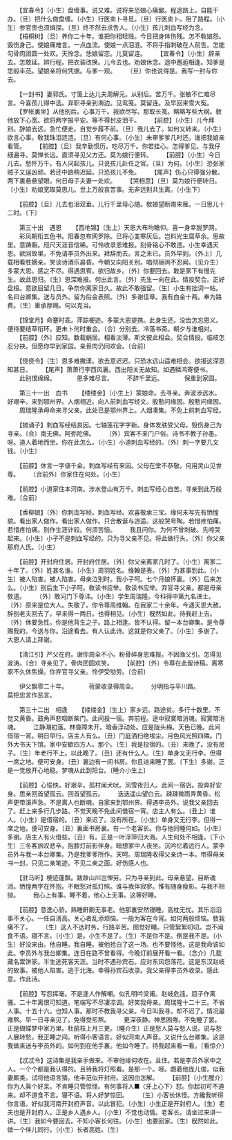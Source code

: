 <!-- { "loadSidebar": true } -->
　　【宜春令】〔小生〕盘缠事。说又难。说将来恐娘心痛酸。程途路上。自能干办。〔旦〕把什么做盘缠。〔小生〕行医卖卜寻觅。〔旦〕行医卖卜。阻了路程。〔小生〕参官贵也须缉探。〔旦〕终不然去求吿人。〔小生〕孩儿刺血写经为念。 
　　【梧桐树】〔旦〕养你二十年。谁把你相轻贱。今日把身体伤残。怎不敎娘怨。毁伤身己。使娘痛难言。一点血流。使娘一点泪涟。不将手指刺破在人前吿。怎能勾骨肉团圆一处欢。天怜念。恁娘留恋。儿莫留连。 
　　【宜春令】〔小生〕辞亲去。怎敢延。辨行程。把衣装改换。儿今去也。劝娘休念。途中邂逅相逢。知爹是恁般丰范。望娘亲将何凭据。与爹一观。 
　　〔旦〕你也说得是。我写一封与你去。 

　　【一封书】妻郭氏。寸笺上达儿夫周解元。从别后。苦万千。张敏不仁难尽言。今喜孩儿得中选。弃职寻亲到海边。见鸾笺。莫留连。及早回来雪大寃。 
　　【罗帐裏坐】从他别后。心事万千。我欲尽写。那取长笺。略略写些大纲。敎他放下心宽。欲将两字报平安。等不得封皮泪干。 
　　【前腔】〔小生〕儿今拜别。辞娘去远。急忙便走。自觉步履不前。〔旦〕我儿去了。如何又转来。〔小生〕欲言心事。敎我珠泪涟涟。〔旦〕有何心事。〔小生〕未审爹爹几时还。谁把我娘亲看管。 
　　【前腔】〔旦〕我辛勤惯历。吃尽万千。你若挂心。怎得爹见。与我仔细遍寻。莫惮长远。直须寻见父方还。莫为娘行便转。 
　　【前腔】〔小生〕今日儿去。愁怀万千。有人问起孩儿。只说孩儿赴任之官。〔旦〕为何。〔小生〕恐张家贼子又逞凶顽。若还中路稍迟延。只恐孩儿不免。 
　　【尾声】伤心只得强分散。两下裏悬悬望眼。何日母子夫妻一处欢。 
　　【哭相思】〔旦〕莫为娘行便转归。〔小生〕劝娘宽取莫思儿。世上万般哀苦事。无非远别共生离。〔小生下〕 

　　【前腔】〔旦〕儿去也泪双垂。儿行千里母心随。敎娘望断南来雁。一日思儿十二时。〔下〕 

　　第三十出　遇恩 
　　【西地锦】〔生上〕天恩大布均瞻仰。喜一身幸脱罗网。 
　　彩凤朝衔五色书。阳春忽布网罗除。已将心变寒灰后。岂料光生腐草余。思故里。意踌蹰。咫尺天涯音信稀。可怜收录恩难报。刻骨铭心不敢违。小生幸遇天恩。欲回故里。不免请李员外出来。拜辞而去。言之未已。员外早到。〔外上〕几载相看胜嫡亲。笑谈诗酒乐晨昏。今朝又向阳关别。唱彻骊驹不忍闻。〔见介生〕多蒙大恩。感之不尽。得遇恩宥。欲归故乡。〔外〕你要回去。敢是家下有慢先生。故此思归。〔生〕恩深难报。何出此言。〔外〕先生一向在此。情投契合。正好盘桓。意欲屈留几日。争奈你离家日久。故此不敢强留。〔生〕小生有拙词一帖。名曰台卿集。送与员外。留为后会表照。〔外〕多谢佳章。我有白金十两。奉为路费。〔生〕重承厚赐。何以克当。 

　　【锦堂月】命蹇时乖。萍踪梗迹。多蒙大恩提携。此身生还。没齿怎忘恩义。便待要结草衔环。更未卜何时重会。〔合〕分别去。冷落书斋。朝夕与谁相对。 
　　【前腔】〔外〕应知。数载蜗居。相看淡薄。斯文彼此相会。契合情投。临岐怎忍分袂。但愿你早到家园。亲骨肉仍同欢会。〔合前〕 

　　【侥侥令】〔生〕恩多难撇漾。欲去意迟迟。只恐水远山遥难相会。欲报这深恩知甚日。 
　　【尾声】萧萧行李西风裏。西出阳关无故知。如遇鳞鸿寄便书。 
　　此别恨绵绵。　　　　恩多难尽言。 
　　不辞千里远。　　　　保重到家园。 

　　第三十一出　血书 
　　【缕缕金】〔小生上〕蒙娘命。去寻亲。奔波涉远水。好艰辛。来到鄂州界。人烟相近。向人前刺血写经文。殷懃问缘因。殷懃问缘因。 
　　周瑞隆承母命来寻父亲。此处已是鄂州界上。人烟凑集。不免上前刺血写经。 

　　【抛诵子】刺血写经结良因。七轴莲花字字新。身体发肤受父母。毁伤身己为寻亲。〔合〕南无佛。阿弥陀佛。 
　　〔外〕宾客不来门户俗。诗书不教子孙愚。呀。道人着地而坐。你在此怎么。〔小生〕小道刺血写经的。〔外〕刺一字要几文钱。〔小生〕 

　　【前腔】休言一字値千金。刺血写经有来因。父母在堂不恭敬。何用灵山见世尊。 
　　〔合前外〕你家住在何处。〔小生〕 

　　【前腔】小道家住本河南。涉水登山有万千。刺血写经心自苦。寻亲到此万般难。〔合前〕 

　　【香柳娘】〔外〕你刺血写经。刺血写经。欢喜敬承三宝。缘何未写先有恓惶貌。看出家人做作。看出家人做作。只合散诞与逍遥。这般哭号陶。若惜疼怕痛。若惜疼怕痛。别作生涯计较。何须苦恼。 
　　我且问你。为何不曾刺破。先啼哭起来。〔小生〕小子不是刺血写经的。只为寻父亲不见。将此做行头。〔外〕你父亲那府人氏。〔小生〕 

　　【前腔】开封府住居。开封府住居。〔外〕你父亲离家几时了。〔小生〕离家二十年了。〔外〕姓甚名谁。〔小生〕周羽姓名。维翰是表。〔外〕为甚事到此。〔小生〕被人陷害。被人陷害。母亲泣别时。我小子呵。七个月娘怀裏。〔外〕后来怎么。〔小生〕别后生下小子呵。敎读书应举。敎读书应举。弃官寻父亲。都是母亲敎道。 
　　〔外〕敢问门下尊讳。〔小生〕学生周瑞隆。今科得中第九名进士。〔外〕原来是位大人。失敬了。你令尊周维翰。在我家二十余年。今遇天恩大赦。辞别老夫回去了。早来得一两日。也得相见。〔小生〕旣然如此。待我赶上去。〔外〕休要急性。你是他背生之子。路上相逢。皆不认得。留一本台卿集。是令尊赐我的。今送与你。沿途看去。有人认此诗。这就是你父亲了。〔小生〕多谢了。大恩人请上拜谢。 

　　【淸江引】严父在府。谢你周全不小。粉骨碎身恩难报。不因渔父引。怎得见波涛。〔合〕寻亲见了。骨肉团圆欢笑。 
　　【前腔】〔外〕令尊在此留诗稿。离寒家不久休焦燥。你弃官寻父亲。怜伊受劬劳。〔合前〕 

　　伊父飘零二十年。　　　　荷蒙收录得周全。 
　　分明指与平川路。　　　　莫把忠言作恶言。 

　　第三十二出　相逢 
　　【缕缕金】〔生上〕家乡远。路途贫。多行十数里。不觉又黄昏。鼓角声悲咽断柴门。此间投一宿。奔前程。途中寂寞暗消魂。寂寞暗消魂。 
　　江静潮初落。林昏障未开。暗香浮动处。应是陇头梅。天色已晚。此间借宿一宵。明日早行。店主人有么。〔丑〕门庭洒扫绝埃尘。月色风光照四隣。门外大书天下馆。家中安歇四方人。那个。〔生〕我是投宿的。〔丑〕来晚了。没有房子。〔生〕年老行不上。以此晚了。〔丑〕还有什么人。〔生〕单身又无行李。但得一席之地。便可安身。〔丑〕裏边有一间书房。你且进来睡了罢。〔下生〕多谢。正是一觉放开心地稳。梦魂从此到阳台。〔睡介小生上〕 

　　【前腔】心悒怏。好艰辛。孤村闻犬吠。风雪夜归人。此间一宿店。投奔好安身。思亲回首望孤云。回首望孤云。 
　　迭迭遥山望白云。疎疎微雨弄黄昏。松声更带溪声急。不是离人也断魂。自家来到鄂州界。得遇李员外。说我父亲回去了。赶上来多行几步路。不觉天晚不免此间借宿一宵。店主人有么。〔丑上〕谁人。〔小生〕是借宿的。〔丑〕来迟了。没有所在。〔小生〕单身又无行李。但得一席之地。便可安身。〔丑〕裏面书房裏。有一个老客长。你与他同睡何如。〔小生〕多谢。店主人有火借些。〔丑〕有。正是一叶浮萍归大海。人生何处不相逢。〔下小生〕三冬客旅叹悲辛。抱膝灯前影伴身。暗想家中人夜坐。沉吟忆着远行人。蒙李员外与我一本台卿集。乃是我爹爹所作。天呵。周瑞隆收得父亲诗一本。带得母亲书一封。只见二亲笔迹。不见二亲之面。好伤感人也。 

　　【驻马听】梗迹蓬飘。跋踄山川岂惮劳。只为寻亲到此。母亲悬望。目断魂消。恓惶两字在怀抱。不眠愁对孤灯照。谁与我伴寂寥。惟有随身瘦影。与我不相抛。 
　　我心上有事。睡不着。他心上无事。这等好睡。 

　　【前腔】意逸心骄。熟睡鼾齁无事老。他那裏安然寝睡。高枕无忧。其乐滔滔事不关心。一任自淸高。关心者乱添烦恼。一般为客在今宵。如何两般烦恼。敎我痛不了。 
　　〔生〕这人不达时务。行路辛苦。图觉好睡。只管絮絮叨叨。岂不闻食不语。寝不言。〔小生〕是。小生不是了。〔生〕不是你不是。倒是我不是。〔小生〕好没来由。他自睡。我自睡。被他抢白了这一场。也不要怪他。这是我命该如此。李员外与我台卿集。连日在路不曾看得。今晚灯前展开看一看。〔念介〕几载藏名鬻饼家。半生逃死客天涯。当时不遇孙宾石。应对东风怨落花。这是东汉赵岐的故事。被他人陷害。逃于北海。幸得孙宾石收录。我父亲得李员外收录。感此意。作此诗。 

　　【前腔】写怨挥毫。不是逢人作解嘲。似孔明吟梁甫。赵岐危迍。屈子作离骚。二十年离恨可知道。笔端写不尽凄凉调。好笑我母亲。周瑞隆十二十三。不省人事。十五十六。也知人事。那时不教我寻父亲。今日叫我寻。却不迟了。情况最难熬。早一日寻亲见了。免得受煎熬。 
　　更深夜静。神思困倦。不免睡了罢。正是蝴蝶梦中家万里。杜鹃枝上月三更。〔睡介生〕正是愁人莫与愁人说。说与愁人展转愁。我正睡之间。听得小客语言。好似河南人声音。又说什么台卿集。这是我做来送与李员外的。如何到在他手裏。他如今睡了。待我起来看一看。〔看惊介〕 

　　【忒忒令】这诗集是我亲手做来。不审他缘何收在。且住。若是李员外家中之人。一个个都是我认得的。且待我将灯照看。是那一个。呀。觑着他庞儿俊。似我妻厮类。试将他语言猜。他丰范似开封府。这因由怎解。 
　　【前腔】〔小生醒介〕你为人眞个好呆。不肯睡只管惊怪。有何事将人■〈牙上心下〉怼。你起初可不道来。却不道食不言。寝不语。将人好梦惊回。 
　　〔生〕小客长休怪。方纔我听得你言语。好似我河南开封府声音。以此冒犯。〔小生〕小生正是开封府人。〔生〕老夫也是开封府人。正是乡人遇乡人。〔小生〕不觉也动情。老客长。请坐过来讲一讲。〔生〕我如今要回去。不知小客长何往。〔小生〕也要回家。〔生〕旣然如此。做一个伴儿同行。〔小生〕长者高姓。〔生〕 

